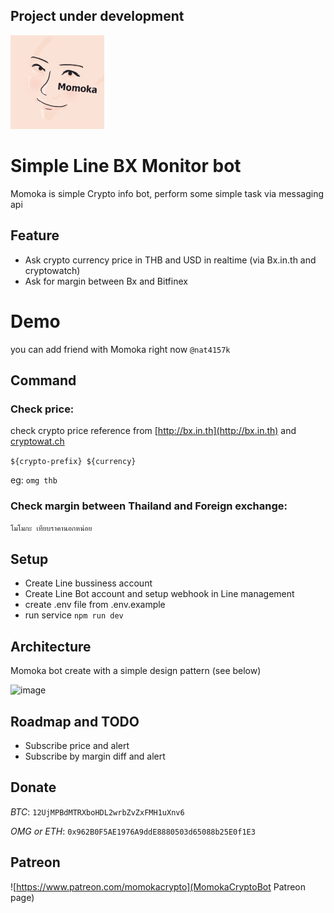 ## Project under development

<img src="./docs/momoka.png" width="150">

# Simple Line BX Monitor bot
Momoka is simple Crypto info bot, perform some simple task via messaging api

## Feature
- Ask crypto currency price in THB and USD in realtime (via Bx.in.th and cryptowatch)
- Ask for margin between Bx and Bitfinex
# Demo
you can add friend with Momoka right now `@nat4157k`

## Command
### Check price: 
check crypto price reference from [http://bx.in.th](http://bx.in.th) and [cryptowat.ch](http://cryptowat.ch)

`${crypto-prefix} ${currency}` 

eg: `omg thb`
### Check margin between Thailand and Foreign exchange: 
`โมโมกะ เทียบราคานอกหน่อย`

## Setup
- Create Line bussiness account
- Create Line Bot account and setup webhook in Line management
- create .env file from .env.example
- run service `npm run dev`


## Architecture
Momoka bot create with a simple design pattern (see below)

![image](./docs/diagram.png) 

## Roadmap and TODO
- Subscribe price and alert
- Subscribe by margin diff and alert

## Donate
*BTC*: `12UjMPBdMTRXboHDL2wrbZvZxFMH1uXnv6`

*OMG or ETH*: `0x962B0F5AE1976A9ddE8880503d65088b25E0f1E3`

## Patreon
![https://www.patreon.com/momokacrypto](MomokaCryptoBot Patreon page)